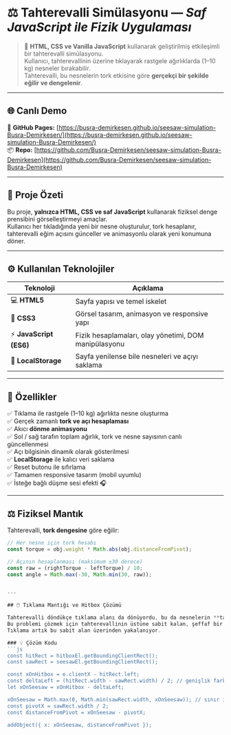 # ⚖️ Tahterevalli Simülasyonu — *Saf JavaScript ile Fizik Uygulaması*

> 🎯 **HTML, CSS ve Vanilla JavaScript** kullanarak geliştirilmiş etkileşimli bir tahterevalli simülasyonu.  
> Kullanıcı, tahterevallinin üzerine tıklayarak rastgele ağırlıklarda (1–10 kg) nesneler bırakabilir.  
> Tahterevalli, bu nesnelerin tork etkisine göre **gerçekçi bir şekilde eğilir ve dengelenir**.

---

## 🌐 Canlı Demo
🔗 **GitHub Pages:** [https://busra-demirkesen.github.io/seesaw-simulation-Busra-Demirkesen/](https://busra-demirkesen.github.io/seesaw-simulation-Busra-Demirkesen/)  
📦 **Repo:** [https://github.com/Busra-Demirkesen/seesaw-simulation-Busra-Demirkesen](https://github.com/Busra-Demirkesen/seesaw-simulation-Busra-Demirkesen)

---

## 🧩 Proje Özeti
Bu proje, **yalnızca HTML, CSS ve saf JavaScript** kullanarak fiziksel denge prensibini görselleştirmeyi amaçlar.  
Kullanıcı her tıkladığında yeni bir nesne oluşturulur, tork hesaplanır, tahterevalli eğim açısını günceller ve animasyonlu olarak yeni konumuna döner.

---

## ⚙️ Kullanılan Teknolojiler

| Teknoloji | Açıklama |
|------------|-----------|
| 💻 **HTML5** | Sayfa yapısı ve temel iskelet |
| 🎨 **CSS3** | Görsel tasarım, animasyon ve responsive yapı |
| ⚡ **JavaScript (ES6)** | Fizik hesaplamaları, olay yönetimi, DOM manipülasyonu |
| 💾 **LocalStorage** | Sayfa yenilense bile nesneleri ve açıyı saklama |

---

## 🚀 Özellikler

✅ Tıklama ile rastgele (1–10 kg) ağırlıkta nesne oluşturma  
✅ Gerçek zamanlı **tork ve açı hesaplaması**  
✅ Akıcı **dönme animasyonu**  
✅ Sol / sağ tarafın toplam ağırlık, tork ve nesne sayısının canlı güncellenmesi  
✅ Açı bilgisinin dinamik olarak gösterilmesi  
✅ **LocalStorage** ile kalıcı veri saklama  
✅ Reset butonu ile sıfırlama  
✅ Tamamen responsive tasarım (mobil uyumlu)  
✅ İsteğe bağlı düşme sesi efekti 🎧  

---

## ⚖️ Fiziksel Mantık

Tahterevalli, **tork dengesine** göre eğilir:

```js
// Her nesne için tork hesabı
const torque = obj.weight * Math.abs(obj.distanceFromPivot);

// Açının hesaplanması (maksimum ±30 derece)
const raw = (rightTorque - leftTorque) / 10;
const angle = Math.max(-30, Math.min(30, raw));


---

## 🖱️ Tıklama Mantığı ve Hitbox Çözümü

Tahterevalli döndükçe tıklama alanı da dönüyordu, bu da nesnelerin **tam tıklanan noktanın biraz soluna düşmesine** neden oluyordu.  
Bu problemi çözmek için tahterevallinin üstüne sabit kalan, şeffaf bir **`.seesaw-hitbox`** katmanı eklendi.  
Tıklama artık bu sabit alan üzerinden yakalanıyor.

### 💡 Çözüm Kodu
```js
const hitRect = hitboxEl.getBoundingClientRect();
const sawRect = seesawEl.getBoundingClientRect();

const xOnHitbox = e.clientX - hitRect.left;
const deltaLeft = (hitRect.width - sawRect.width) / 2; // genişlik farkı düzeltmesi
let xOnSeesaw = xOnHitbox - deltaLeft;

xOnSeesaw = Math.max(0, Math.min(sawRect.width, xOnSeesaw)); // sınır içinde tut
const pivotX = sawRect.width / 2;
const distanceFromPivot = xOnSeesaw - pivotX;

addObject({ x: xOnSeesaw, distanceFromPivot });

